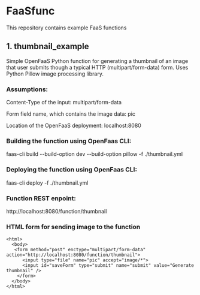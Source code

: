 # FaaSfunc

This repository contains example FaaS functions

## 1. thumbnail_example
Simple OpenFaaS Python function for generating a thumbnail of an image that user submits though a typical HTTP (multipart/form-data) form. Uses Python Pillow image processing library. 

### Assumptions:
Content-Type of the input: multipart/form-data

Form field name, which contains the image data: pic

Location of the OpenFaaS deployment: localhost:8080

### Building the function using OpenFaas CLI:
faas-cli build  --build-option dev --build-option pillow -f ./thumbnail.yml

### Deploying the function using OpenFaas CLI:
faas-cli deploy -f ./thumbnail.yml

### Function REST enpoint:
http://localhost:8080/function/thumbnail

### HTML form for sending image to the function
```
<html>
  <body>
   <form method="post" enctype="multipart/form-data" action="http://localhost:8080/function/thumbnail">
      <input type="file" name="pic" accept="image/*">
      <input id="saveForm" type="submit" name="submit" value="Generate thumbnail" />
    </form>	
  </body>
</html>
```


